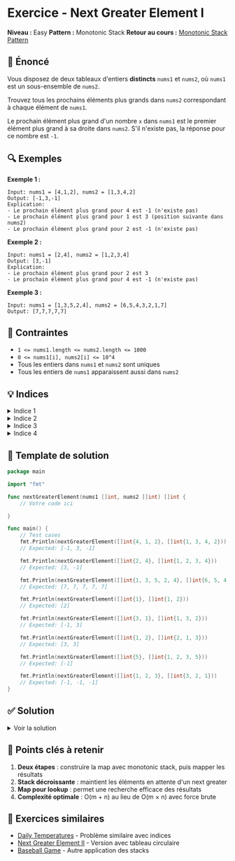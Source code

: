 # Exercice - Next Greater Element I

**Niveau :** Easy
**Pattern :** Monotonic Stack
**Retour au cours :** [Monotonic Stack Pattern](../../courses/04-stack-monotonic.md)

## 📝 Énoncé

Vous disposez de deux tableaux d'entiers **distincts** `nums1` et `nums2`, où `nums1` est un sous-ensemble de `nums2`.

Trouvez tous les prochains éléments plus grands dans `nums2` correspondant à chaque élément de `nums1`.

Le prochain élément plus grand d'un nombre `x` dans `nums1` est le premier élément plus grand à sa droite dans `nums2`. S'il n'existe pas, la réponse pour ce nombre est `-1`.

## 🔍 Exemples

**Exemple 1 :**
```
Input: nums1 = [4,1,2], nums2 = [1,3,4,2]
Output: [-1,3,-1]
Explication:
- Le prochain élément plus grand pour 4 est -1 (n'existe pas)
- Le prochain élément plus grand pour 1 est 3 (position suivante dans nums2)
- Le prochain élément plus grand pour 2 est -1 (n'existe pas)
```

**Exemple 2 :**
```
Input: nums1 = [2,4], nums2 = [1,2,3,4]
Output: [3,-1]
Explication:
- Le prochain élément plus grand pour 2 est 3
- Le prochain élément plus grand pour 4 est -1 (n'existe pas)
```

**Exemple 3 :**
```
Input: nums1 = [1,3,5,2,4], nums2 = [6,5,4,3,2,1,7]
Output: [7,7,7,7,7]
```

## 🎯 Contraintes

- `1 <= nums1.length <= nums2.length <= 1000`
- `0 <= nums1[i], nums2[i] <= 10^4`
- Tous les entiers dans `nums1` et `nums2` sont uniques
- Tous les entiers de `nums1` apparaissent aussi dans `nums2`

## 💡 Indices

<details>
<summary>Indice 1</summary>

Utilisez une monotonic stack pour parcourir `nums2` et construire une map des "next greater elements".

</details>

<details>
<summary>Indice 2</summary>

Parcourez `nums2` avec une stack décroissante. Quand vous trouvez un élément plus grand, il devient le "next greater" de tous les éléments plus petits dans la stack.

</details>

<details>
<summary>Indice 3</summary>

Stockez le résultat dans une map `nextGreater[element] = nextGreaterElement`, puis consultez cette map pour chaque élément de `nums1`.

</details>

<details>
<summary>Indice 4</summary>

Algorithme en 2 étapes : 1) Construire la map avec monotonic stack sur `nums2`, 2) Mapper les résultats pour `nums1`.

</details>

## 🔨 Template de solution

```go
package main

import "fmt"

func nextGreaterElement(nums1 []int, nums2 []int) []int {
    // Votre code ici

}

func main() {
    // Test cases
    fmt.Println(nextGreaterElement([]int{4, 1, 2}, []int{1, 3, 4, 2}))
    // Expected: [-1, 3, -1]

    fmt.Println(nextGreaterElement([]int{2, 4}, []int{1, 2, 3, 4}))
    // Expected: [3, -1]

    fmt.Println(nextGreaterElement([]int{1, 3, 5, 2, 4}, []int{6, 5, 4, 3, 2, 1, 7}))
    // Expected: [7, 7, 7, 7, 7]

    fmt.Println(nextGreaterElement([]int{1}, []int{1, 2}))
    // Expected: [2]

    fmt.Println(nextGreaterElement([]int{3, 1}, []int{1, 3, 2}))
    // Expected: [-1, 3]

    fmt.Println(nextGreaterElement([]int{1, 2}, []int{2, 1, 3}))
    // Expected: [3, 3]

    fmt.Println(nextGreaterElement([]int{5}, []int{1, 2, 3, 5}))
    // Expected: [-1]

    fmt.Println(nextGreaterElement([]int{1, 2, 3}, []int{3, 2, 1}))
    // Expected: [-1, -1, -1]
}
```

## ✅ Solution

<details>
<summary>Voir la solution</summary>

```go
func nextGreaterElement(nums1 []int, nums2 []int) []int {
    // Map pour stocker le next greater element de chaque nombre
    nextGreater := make(map[int]int)
    stack := []int{} // Stack monotonic décroissante

    // Étape 1: Construire la map avec monotonic stack sur nums2
    for _, num := range nums2 {
        // Pop tous les éléments plus petits que num
        for len(stack) > 0 && stack[len(stack)-1] < num {
            smaller := stack[len(stack)-1]
            stack = stack[:len(stack)-1]
            nextGreater[smaller] = num // num est le next greater de smaller
        }
        // Push l'élément actuel
        stack = append(stack, num)
    }

    // Étape 2: Construire le résultat pour nums1
    result := make([]int, len(nums1))
    for i, num := range nums1 {
        if val, exists := nextGreater[num]; exists {
            result[i] = val
        } else {
            result[i] = -1
        }
    }

    return result
}
```

**Simulation détaillée pour `nums1=[4,1,2]`, `nums2=[1,3,4,2]` :**

```
Étape 1 - Construction de la map:
num=1: stack=[] → push 1 → stack=[1]
num=3: stack=[1], 1<3 → pop 1, nextGreater[1]=3 → stack=[3]
num=4: stack=[3], 3<4 → pop 3, nextGreater[3]=4 → stack=[4]
num=2: stack=[4], 4>2 → push 2 → stack=[4,2]

Map finale: nextGreater = {1:3, 3:4}

Étape 2 - Construction du résultat:
nums1[0]=4: nextGreater[4] n'existe pas → result[0]=-1
nums1[1]=1: nextGreater[1]=3 → result[1]=3
nums1[2]=2: nextGreater[2] n'existe pas → result[2]=-1

Résultat final: [-1,3,-1]
```

**Explication de l'algorithme :**

1. **Monotonic Stack Pattern** : utilise une stack décroissante sur `nums2`
2. **Map de résultats** : stocke `nextGreater[element] = nextGreaterElement`
3. **Condition de pop** : `stack_top < current_element`
4. **Lookup final** : consulte la map pour chaque élément de `nums1`

**Complexité :**
- Temps : O(m + n) où m = len(nums1), n = len(nums2)
- Espace : O(n) pour la stack et la map

**Pourquoi ça marche :**
- La stack maintient les éléments en attente d'un "next greater"
- Quand on trouve un élément plus grand, il "résout" tous les plus petits dans la stack
- La map permet une lookup O(1) pour construire le résultat final

</details>

## 🎯 Points clés à retenir

1. **Deux étapes** : construire la map avec monotonic stack, puis mapper les résultats
2. **Stack décroissante** : maintient les éléments en attente d'un next greater
3. **Map pour lookup** : permet une recherche efficace des résultats
4. **Complexité optimale** : O(m + n) au lieu de O(m × n) avec force brute

## 🚀 Exercices similaires

- [Daily Temperatures](../medium/daily-temperatures.md) - Problème similaire avec indices
- [Next Greater Element II](../medium/next-greater-ii.md) - Version avec tableau circulaire
- [Baseball Game](./baseball-game.md) - Autre application des stacks
